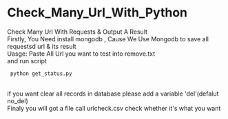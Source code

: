 # Check_Many_Url_With_Python<br>
Check Many Url With Requests &amp; Output A Result<br>
Firstly, You Need install mongodb , Cause We Use Mongodb to save all requestsd url & its result<br>
Uasge: Paste All Url you want to test into
    remove.txt       
and run script

     python get_status.py 
 <br>
if you want clear all records in database please add a variable 'del'(defalut no_del)<br>
Finaly you will got a file call 
    urlcheck.csv
check whether it's what you want<br>
